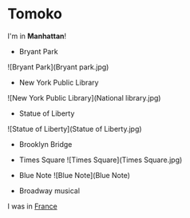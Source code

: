 # Tomoko

I'm in **Manhattan**!

- Bryant Park

![Bryant Park](Bryant park.jpg)
- New York Public Library

![New York Public Library](National library.jpg)
- Statue  of Liberty

![Statue of Liberty](Statue of Liberty.jpg)

- Brooklyn Bridge

- Times Square
![Times Square](Times Square.jpg)

- Blue Note
![Blue Note](Blue Note)

- Broadway musical


I was in [France](france.html)
